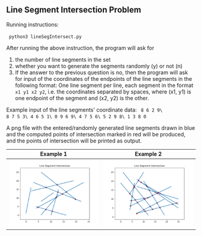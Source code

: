 ## Line Segment Intersection Problem

Running instructions:

<code> python3 lineSegIntersect.py </code>

After running the above instruction, the program will ask for

1. the number of line segments in the set
2. whether you want to generate the segments randomly (y) or not (n)
3. If the answer to the previous question is no, then the program will ask for input of the coordinates of the endpoints of the line segments in the following format:
One line segment per line, each segment in the format <code>x1 y1 x2 y2</code>, i.e. the coordinates separated by spaces, where (x1, y1) is one endpoint of the segment and (x2, y2) is the other.

Example input of the line segments' coordinate data: 
<code>
8 6 2 9\ 
8 7 5 3\ 
4 6 5 1\ 
0 9 6 9\ 
4 7 5 6\ 
5 2 9 8\ 
1 3 8 0</code>

A png file with the entered/randomly generated line segments drawn in blue and the computed points of intersection marked in red will be produced, and the points of intersection will be printed as output.

Example 1                  |  Example 2
:-------------------------:|:-------------------------:
![](LinSegInt_0.png)  |  ![](LinSegInt_1.png)
